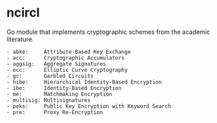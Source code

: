 # ncircl
Go module that implements cryptographic schemes from the academic literature.

```
- abke:     Attribute-Based Key Exchange
- acc:      Cryptographic Accumulators
- aggsig:   Aggregate Signatures
- ecc:      Elliptic Curve Cryptography
- gc:       Garbled Circuits
- hibe:     Hierarchical Identity-Based Encryption
- ibe:      Identity-Based Encryption
- me:       Matchmaking Encryption
- multisig: Multisignatures
- peks:     Public Key Encryption with Keyword Search
- pre:      Proxy Re-Encryption
```
